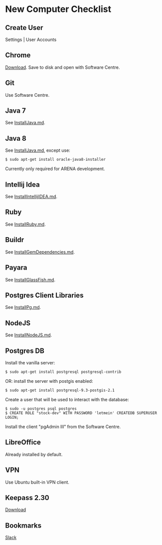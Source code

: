 New Computer Checklist
======================

Create User
-----------
Settings | User Accounts

Chrome
------
[Download](http://www.google.com/chrome/).  Save to disk and open with Software Centre.

Git
---
Use Software Centre.

Java 7
------
See [InstallJava.md](./InstallJava.md).

Java 8
------
See [InstallJava.md](./InstallJava.md), except use:

    $ sudo apt-get install oracle-java8-installer
    
Currently only required for ARENA development.

Intellij Idea
-------------
See [InstallIntellijIDEA.md](./InstallIntellijIDEA.md).

Ruby
----

See [InstallRuby.md](./InstallRuby.md).

Buildr
------
See [InstallGemDependencies.md](./InstallGemDependencies.md).

Payara
------
See [InstallGlassFish.md](./InstallGlassFish.md).

Postgres Client Libraries
-------------------------
See [InstallPg.md](./InstallPg.md).

NodeJS
------
See [InstallNodeJS.md](./InstallNodeJS.md).

Postgres DB
-----------
Install the vanilla server:

    $ sudo apt-get install postgresql postgresql-contrib
    
OR: install the server with postgis enabled:

    $ sudo apt-get install postgresql-9.3-postgis-2.1

Create a user that will be used to interact with the database:
    
    $ sudo -u postgres psql postgres
    $ CREATE ROLE "stock-dev" WITH PASSWORD 'letmein' CREATEDB SUPERUSER LOGIN;
  
Install the client "pgAdmin III" from the Software Centre.

LibreOffice
------------
Already installed by default.

VPN
---
Use Ubuntu built-in VPN client.

Keepass 2.30
------------
[Download](http://keepass.info/download.html)

Bookmarks
---------
[Slack](http://todo)

